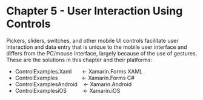 # Chapter 5 - User Interaction Using Controls<br/>
Pickers, sliders, switches, and other mobile UI controls facilitate user interaction and data entry that is unique to the mobile user interface and differs from the PC/mouse interface, largely because of the use of gestures. These are the solutions in this chapter and their platforms:
<br/>
<ul>
<li>ControlExamples.Xaml &nbsp;&nbsp;&nbsp;&nbsp;&nbsp;&nbsp;<- Xamarin.Forms XAML</li>
<li>ControlExamples &nbsp;&nbsp;&nbsp;&nbsp;&nbsp;&nbsp;&nbsp;&nbsp;&nbsp;&nbsp;&nbsp;&nbsp;&nbsp;&nbsp;&nbsp;<- Xamarin.Forms C#</li>
<li>ControlExamplesAndroid&nbsp;&nbsp;&nbsp;&nbsp;<- Xamarin.Android</li>  
<li>ControlExamplesiOS&nbsp;&nbsp;&nbsp;&nbsp;&nbsp;&nbsp;&nbsp;&nbsp;&nbsp;&nbsp;&nbsp;<- Xamarin.iOS</li>
</ul>

